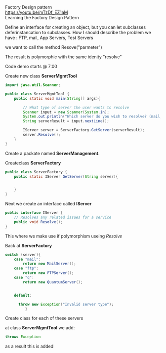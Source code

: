 Factory Design pattern <br/>
https://youtu.be/mTzDf_EZ1aM <br/>
Learning the Factory Design Pattern<br/>

Define an interface for creating an object, but you can let subclasses deferinstancation to subclasses.
How I should describe the problem
we have : FTP, mail, App Servers, Test Servers

we want to call the method Resove("parmeter")

The result is polymorphic with the same idenity "resolve"

Code demo starts @ 7:00

Create new class **ServerMgmtTool**

```java
import java.util.Scanner;

public class ServerMgmtTool {
    public static void main(String[] args){

        // What type of server the user wants to resolve
        Scanner input = new Scanner(System.in);
        System.out.println("Which server do you wish to resolve? (mail, ftp, q)");
        String serverResult = input.nextLine();

        IServer server = ServerFactory.GetServer(serverResult);
        server.Resolve();
    }
}
```

Create a packate named **ServerManagement**.

Createclass **ServerFactory**

```java
public class ServerFactory {
    public static IServer GetServer(String server){


    }
}
```

Next we create an interface called **IServer**

```java
public interface IServer {
    // Resolves any related issues for a service
    public void Resolve();
}
```

This where we make use if polymorphism useing *Resolve*

Back at **ServerFactory**
```java
switch (server){
    case "mail":
        return new MailServer();
    case "ftp":
        return new FTPServer();
    case "q":
        return new QuantumServer();


    default:

      throw new Exception("Invalid server type");
         }
```

Create class for each of these servers

at class **ServerMgmtTool** we add:
```java
throws Exception
```
as a result this is added
```java

```












































